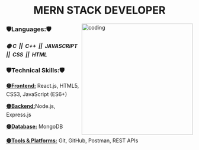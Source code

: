 <h1 align="center"> <b>MERN STACK DEVELOPER</b></h1>
  <img align="right" alt="coding" width="300" src="https://rifadul-islam.vercel.app/_next/image?url=%2Fcoding.gif&w=1080&q=75">




<h3 align="left">🛡️Languages:🛡️</h3>
<h5 align="left"> 🟡&nbsp;C&nbsp; ||&nbsp; C++&nbsp; || &nbsp;JAVASCRIPT&nbsp; ||&nbsp; CSS&nbsp; ||&nbsp; HTML&nbsp; </h5>
<h3 align="left">🛡️Technical Skills:🛡️</h3>
<p><b><u>🟡Frontend:</u></b> React.js, HTML5, CSS3, JavaScript (ES6+)</p>
<p><b><u>🟡Backend:</u></b>Node.js, Express.js</b>
<p><b><u>🟡Database:</u></b> MongoDB</p>
<p><b><u>🟡Tools & Platforms:</u></b> Git, GitHub, Postman, REST APIs</p>

 
